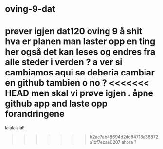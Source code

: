 # oving-9-dat
prøver igjen dat120 oving 9
å shit hva er planen man laster opp en ting her også det kan leses og endres fra alle steder i verden ? 
a ver si cambiamos aqui se deberia cambiar en github tambien o no ?
<<<<<<< HEAD
men skal vi prøve igjen . åpne github app and laste opp forandringene 
=======
lalalalalal!
>>>>>>> b2ac7ab48694d2dc84718a38872a1bf7ecae0207
ahora ?

